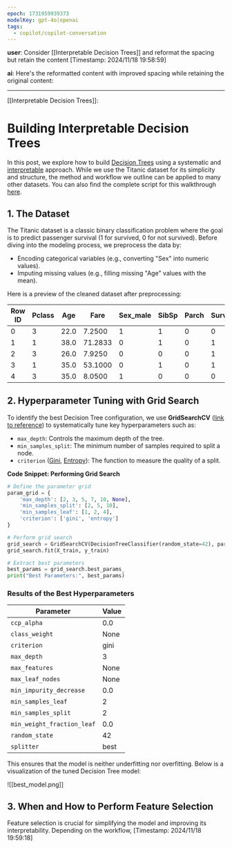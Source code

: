 ```yaml
---
epoch: 1731959939373
modelKey: gpt-4o|openai
tags:
  - copilot/copilot-conversation
---
```


**user**: Consider [[Interpretable Decision Trees]] and reformat the spacing but retain the content
[Timestamp: 2024/11/18 19:58:59]

**ai**: Here's the reformatted content with improved spacing while retaining the original content:

---

[[Interpretable Decision Trees]]:

# **Building Interpretable Decision Trees**

In this post, we explore how to build [Decision Trees](https://rhyslwells.github.io/Data-Archive/standardised/Decision-Tree) using a systematic and [interpretable](https://rhyslwells.github.io/Data-Archive/standardised/interpretability) approach. While we use the Titanic dataset for its simplicity and structure, the method and workflow we outline can be applied to many other datasets. You can also find the complete script for this walkthrough [here](https://github.com/rhyslwells/ML_Tools/blob/main/Classifiers/Decision_Tree/Interpretable_Decision_Tree/Decision_Tree_Interpretable.py).

## **1. The Dataset**

The Titanic dataset is a classic binary classification problem where the goal is to predict passenger survival (1 for survived, 0 for not survived). Before diving into the modeling process, we preprocess the data by:

- Encoding categorical variables (e.g., converting "Sex" into numeric values).
- Imputing missing values (e.g., filling missing "Age" values with the mean).

Here is a preview of the cleaned dataset after preprocessing:

| Row ID | Pclass | Age  | Fare    | Sex_male | SibSp | Parch | Survived |
| ------ | ------ | ---- | ------- | -------- | ----- | ----- | -------- |
| 0      | 3      | 22.0 | 7.2500  | 1        | 1     | 0     | 0        |
| 1      | 1      | 38.0 | 71.2833 | 0        | 1     | 0     | 1        |
| 2      | 3      | 26.0 | 7.9250  | 0        | 0     | 0     | 1        |
| 3      | 1      | 35.0 | 53.1000 | 0        | 1     | 0     | 1        |
| 4      | 3      | 35.0 | 8.0500  | 1        | 0     | 0     | 0        |

## **2. Hyperparameter Tuning with Grid Search**

To identify the best Decision Tree configuration, we use **GridSearchCV** ([link to reference](link)) to systematically tune key hyperparameters such as:

- `max_depth`: Controls the maximum depth of the tree.
- `min_samples_split`: The minimum number of samples required to split a node.
- `criterion` ([Gini](https://rhyslwells.github.io/Data-Archive/standardised/Gini-Impurity), [Entropy](https://rhyslwells.github.io/Data-Archive/standardised/Cross-Entropy)): The function to measure the quality of a split.

**Code Snippet: Performing Grid Search**

```python
# Define the parameter grid
param_grid = {
    'max_depth': [2, 3, 5, 7, 10, None],
    'min_samples_split': [2, 5, 10],
    'min_samples_leaf': [1, 2, 4],
    'criterion': ['gini', 'entropy']
}

# Perform grid search
grid_search = GridSearchCV(DecisionTreeClassifier(random_state=42), param_grid, cv=5, scoring='accuracy')
grid_search.fit(X_train, y_train)

# Extract best parameters
best_params = grid_search.best_params_
print("Best Parameters:", best_params)
```

### Results of the Best Hyperparameters

| Parameter                | Value   |
|--------------------------|---------|
| `ccp_alpha`              | 0.0     |
| `class_weight`           | None    |
| `criterion`              | gini    |
| `max_depth`              | 3       |
| `max_features`           | None    |
| `max_leaf_nodes`         | None    |
| `min_impurity_decrease`  | 0.0     |
| `min_samples_leaf`       | 2       |
| `min_samples_split`      | 2       |
| `min_weight_fraction_leaf` | 0.0   |
| `random_state`           | 42      |
| `splitter`               | best    |

This ensures that the model is neither underfitting nor overfitting. Below is a visualization of the tuned Decision Tree model:

![[best_model.png]]

## **3. When and How to Perform Feature Selection**

Feature selection is crucial for simplifying the model and improving its interpretability. Depending on the workflow,
[Timestamp: 2024/11/18 19:59:18]